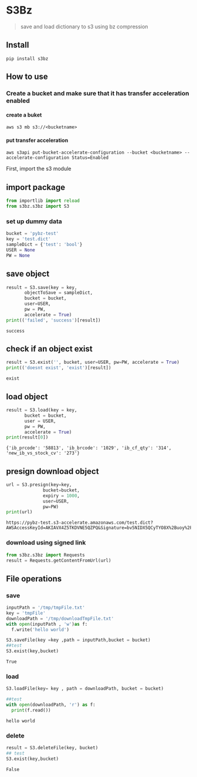 # S3Bz
> save and load dictionary to s3 using bz compression


## Install

`pip install s3bz`

## How to use

### Create a bucket and make sure that it has transfer acceleration enabled
#### create a buket
`aws s3 mb s3://<bucketname>`
#### put transfer acceleration
`aws s3api put-bucket-accelerate-configuration --bucket <bucketname> --accelerate-configuration Status=Enabled`

First, import the s3 module

## import package

```python
from importlib import reload
from s3bz.s3bz import S3
```

### set up dummy data

```python
bucket = 'pybz-test'
key = 'test.dict'
sampleDict = {'test': 'bool'}
USER = None
PW = None
```

## save object

```python
result = S3.save(key = key, 
       objectToSave = sampleDict,
       bucket = bucket,
       user=USER,
       pw = PW,
       accelerate = True)
print(('failed', 'success')[result])
```

    success


## check if an object exist

```python
result = S3.exist('', bucket, user=USER, pw=PW, accelerate = True)
print(('doesnt exist', 'exist')[result])
```

    exist


## load object

```python
result = S3.load(key = key,
       bucket = bucket,
       user = USER,
       pw = PW,
       accelerate = True)
print(result[0])
```

    {'ib_prcode': '58813', 'ib_brcode': '1029', 'ib_cf_qty': '314', 'new_ib_vs_stock_cv': '273'}


## presign download object

```python
url = S3.presign(key=key,
              bucket=bucket,
              expiry = 1000,
              user=USER,
              pw=PW)
print(url)
```

    https://pybz-test.s3-accelerate.amazonaws.com/test.dict?AWSAccessKeyId=AKIAVX4Z5TKDVNE5QZPQ&Signature=bv5NIDX5QCyTYO8X%2Buoy%2FxogDBk%3D&Expires=1605358067


### download using signed link

```python
from s3bz.s3bz import Requests
result = Requests.getContentFromUrl(url)
```

## File operations

### save

```python
inputPath = '/tmp/tmpFile.txt'
key = 'tmpFile'
downloadPath = '/tmp/downloadTmpFile.txt'
with open(inputPath , 'w')as f:
  f.write('hello world')
```

```python
S3.saveFile(key =key ,path = inputPath,bucket = bucket)
##test
S3.exist(key,bucket)
```




    True



### load

```python
S3.loadFile(key= key , path = downloadPath, bucket = bucket)
```

```python
##test
with open(downloadPath, 'r') as f:
  print(f.read())
```

    hello world


### delete

```python
result = S3.deleteFile(key, bucket)
## test
S3.exist(key,bucket)
```




    False


